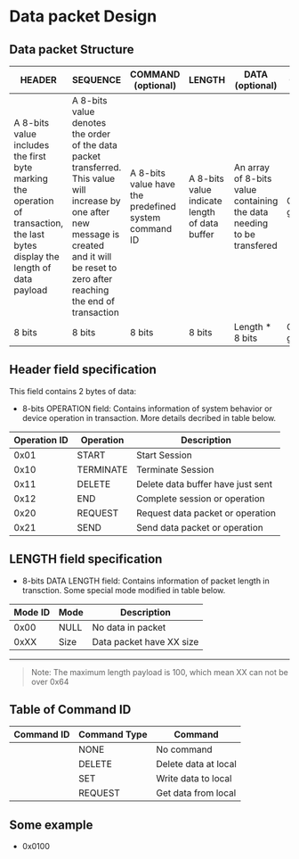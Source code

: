 # Data packet Design

## Data packet Structure

| HEADER | SEQUENCE | COMMAND (optional) | LENGTH | DATA (optional) | CRC |
| ------ | -------- | ------- | ------ | ---- | -- |
| A 8-bits value includes the first byte marking the operation of transaction, the last bytes display the length of data payload | A 8-bits value denotes the order of the data packet transferred. This value will increase by one after new message is created and it will be reset to zero after reaching the end of transaction | A 8-bits value have the predefined system command ID | A 8-bits value indicate length of data buffer | An array of 8-bits value containing the data needing to be transfered | On-going |
| 8 bits | 8 bits | 8 bits | 8 bits | Length * 8 bits | On-going |


## Header field specification
This field contains 2 bytes of data: 
- 8-bits OPERATION field: Contains information of system behavior or device operation in transaction. More details decribed in table below. 

| Operation ID | Operation | Description |
| -- | -- | -- |
| 0x01 | START | Start Session |
| 0x10 | TERMINATE | Terminate Session |
| 0x11 | DELETE | Delete data buffer have just sent | 
| 0x12 | END | Complete session or operation |
| 0x20 | REQUEST | Request data packet or operation |
| 0x21 | SEND | Send data packet or operation |


## LENGTH field specification
- 8-bits DATA LENGTH field: Contains information of packet length in transction. Some special mode modified in table below.

| Mode ID | Mode | Description | 
| -- | -- | -- | 
| 0x00 | NULL | No data in packet |
| 0xXX | Size | Data packet have XX size |

---
> Note: The maximum length payload is 100, which mean XX can not be over 0x64

## Table of Command ID 
| Command ID | Command Type | Command |
| -- | -- | -- |  
| | NONE | No command |
| | DELETE | Delete data at local |
| | SET | Write data to local |
| | REQUEST | Get data from local |

## Some example 

- 0x0100
